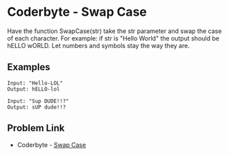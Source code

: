 # Coderbyte - Swap Case

Have the function SwapCase(str) take the str parameter and swap the case of each character. For example: if str is "Hello World" the output should be hELLO wORLD. Let numbers and symbols stay the way they are.

## Examples

```
Input: "Hello-LOL"
Output: hELLO-lol
```

```
Input: "Sup DUDE!!?"
Output: sUP dude!!?
```

## Problem Link

- Coderbyte - [Swap Case](https://coderbyte.com/editor/Swap%20Case:JavaScript)
